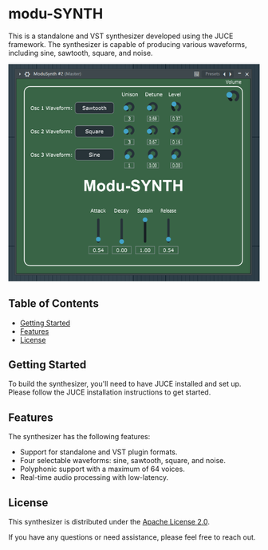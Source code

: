 # modu-SYNTH

This is a standalone and VST synthesizer developed using the JUCE framework. The synthesizer is capable of producing various waveforms, including sine, sawtooth, square, and noise.

![Synth Interface](https://github.com/AdamUllmann/images-for-repos/blob/29faa48a9fd84deda573988380501ccbddcebd04/modu-synth%20(0.3.0)%20.png)

## Table of Contents
- [Getting Started](#getting-started)
- [Features](#features)
- [License](#license)

## Getting Started

To build the synthesizer, you'll need to have JUCE installed and set up. Please follow the JUCE installation instructions to get started.

## Features

The synthesizer has the following features:

- Support for standalone and VST plugin formats.
- Four selectable waveforms: sine, sawtooth, square, and noise.
- Polyphonic support with a maximum of 64 voices.
- Real-time audio processing with low-latency.

## License

This synthesizer is distributed under the [Apache License 2.0](LICENSE.md).

If you have any questions or need assistance, please feel free to reach out.

